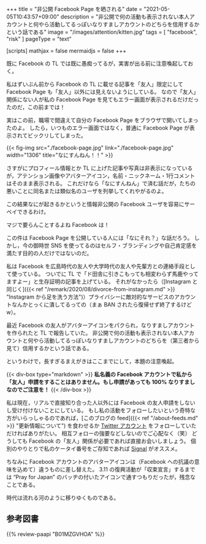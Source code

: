 +++
title = "非公開 Facebook Page を晒される"
date =  "2021-05-05T10:43:57+09:00"
description = "非公開で何の活動も表示されない本人アカウントと何やら活動してるっぽいなりすましアカウントのどちらを信用するかという話である"
image = "/images/attention/kitten.jpg"
tags = [ "facebook", "risk" ]
pageType = "text"

[scripts]
  mathjax = false
  mermaidjs = false
+++

既に Facebook の TL では既に愚痴ってるが，実害が出る前に注意喚起しておく。

私はずいぶん前から Facebook の TL に載せる記事を「友人」限定にして Facebook Page も「友人」以外には見えないようにしている。
なので「友人」関係にない人が私の Facebook Page を見てもエラー画面が表示されるだけだったのだ，この前までは！

実はこの前，職場で間違えて自分の Facebook Page をブラウザで開いてしまったのよ。
したら，いつものエラー画面ではなく，普通に Facebook Page が表示されてビックリしてしまった。

{{< fig-img src="./facebook-page.jpg" link="./facebook-page.jpg" width="1306" title="なにすんねん！！" >}}

さすがにプロフィール情報とか TL に上げた記事や写真は非表示になっているが，アテンション画像やアバターアイコン，名前・ニックネーム・1行コメントはそのまま表示される。
これだけなら「なにすんねん」で済む話だが，たちの悪いことに同名または類似名のユーザを列挙してくれやがるのよ。

この結果なにが起きるかというと情報非公開の Facebook ユーザを容易にサーベイできるわけ。

マジで要らんことするよね Facebook は！

この件は Facebook Page を公開している人には「なにそれ？」な話だろう。
しかし，今の御時世 SNS を使ってるのはセルフ・ブランディングや自己肯定感を満たす目的の人だけではないのだ。

私は Facebook を広島時代の友人や大学時代の友人や先輩方との連絡手段として使っている。
ついでに TL で「ド田舎に引きこもっても相変わらず馬鹿やってますよー」と生存証明の記事を上げている。
それがなかったら（[Instagram と同じく]({{< ref "/remark/2020/08/divorce-from-instagram.md" >}} "Instagram から足を洗う方法")）プライバシーに敵対的なサービスのアカウントなんかとっくに潰してるっての（まぁ BAN されたら復帰せず終了するけどw）。

最近 Facebook の友人がアバターアイコンをパクられ，なりすましアカウントを作られたと TL で報告していた。
非公開で何の活動も表示されない本人アカウントと何やら活動してるっぽいなりすましアカウントのどちらを（第三者から見て）信用するかという話である。

というわけで，長すぎるまえがきはここまでにして，本題の注意喚起。

{{< div-box type="markdown" >}}
**私名義の Facebook アカウントで私から「友人」申請をすることはありません。もし申請があっても 100% なりすましなのでご注意を！**
{{< /div-box >}}

私は現在，リアルで直接知り合った人以外には Facebook の友人申請をしないし受け付けないことにしている。
もし私の活動をフォローしたいという奇特な方がいらっしゃるのであれば，[このブログの feed]({{< ref "/about-feeds.md" >}} "更新情報について") を食わせるか [Twitter アカウント](https://twitter.com/spiegel_2007) をフォローしていただければありがたい。
相互フォローの強要などしないのでご心配なく（笑） どうしても Facebook の「友人」関係が必要であれば直接お会いしましょう。
個別のやりとりで私のケータイ番号をご存知であれば [Signal](https://www.signal.org/) がオススメ。

ちなみに Facebook アカウントのアバターアイコンは（Facebook への抗議の意味を込めて）違うものに差し替えた。
3.11 の復興活動が「収束宣言」するまでは “Pray for Japan” のバッヂの付いたアイコンで通すつもりだったが，残念なことである。

時代は流れる河のように移りゆくものである。

## 参考図書

{{% review-paapi "B01MZGVHOA" %}} <!-- 超監視社会 -->
